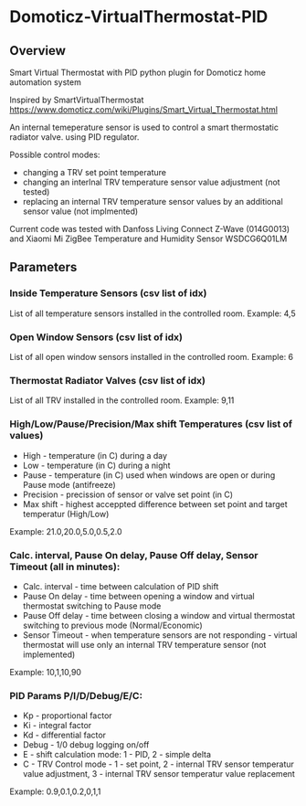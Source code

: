 # Domoticz-VirtualThermostat-PID

## Overview
Smart Virtual Thermostat with PID python plugin for Domoticz home automation system

Inspired by SmartVirtualThermostat https://www.domoticz.com/wiki/Plugins/Smart_Virtual_Thermostat.html

An internal temeperature sensor is used to control a smart thermostatic radiator valve.  using PID regulator.

Possible control modes:
- changing a TRV set point temperature
- changing an interlnal TRV temperature sensor value adjustment (not tested)
- replacing an internal TRV temperature sensor values by an additional sensor value (not implmented)

Current code was tested with Danfoss Living Connect Z-Wave (014G0013) and Xiaomi Mi ZigBee Temperature and Humidity Sensor WSDCG6Q01LM

## Parameters

### Inside Temperature Sensors (csv list of idx)
List of all temperature sensors installed in the controlled room. Example: 4,5

### Open Window Sensors (csv list of idx)
List of all open window sensors installed in the controlled room. Example: 6

### Thermostat Radiator Valves (csv list of idx)
List of all TRV installed in the controlled room. Example: 9,11

### High/Low/Pause/Precision/Max shift Temperatures (csv list of values)
* High - temperature (in C) during a day
* Low - temperature (in C) during a night
* Pause - temperature (in C) used when windows are open or during Pause mode (antifreeze)
* Precision - precission of sensor or valve set point (in C)
* Max shift - highest acceppted difference between set point and target temperatur (High/Low)

Example: 21.0,20.0,5.0,0.5,2.0

### Calc. interval, Pause On delay, Pause Off delay, Sensor Timeout (all in minutes):
* Calc. interval - time between calculation of PID shift
* Pause On delay - time between opening a window and virtual thermostat switching to Pause mode
* Pause Off delay - time between closing a window and virtual thermostat switching  to previous mode (Normal/Economic)
* Sensor Timeout - when temperature sensors are not responding - virtual thermostat will use only an internal TRV temperature sensor (not implemented)

Example: 10,1,10,90

### PID Params P/I/D/Debug/E/C:
* Kp - proportional factor
* Ki - integral factor
* Kd - differential factor
* Debug - 1/0 debug logging on/off
* E - shift calculation mode: 1 - PID, 2 - simple delta
* C - TRV Control mode - 1 - set point, 2 - internal TRV sensor temperatur value adjustment, 3 - internal TRV sensor temperatur value replacement

Example: 0.9,0.1,0.2,0,1,1
